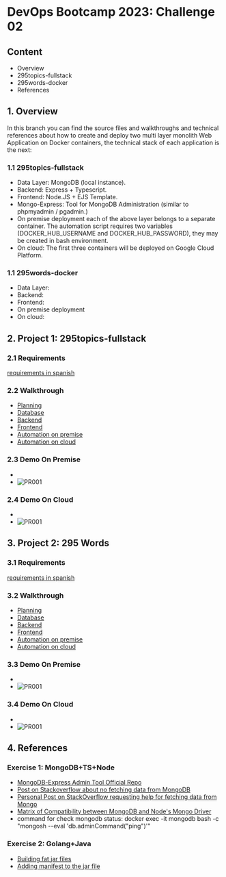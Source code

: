 # DevOps Bootcamp 2023: Challenge 02 #

## Content ##
- Overview
- 295topics-fullstack
- 295words-docker
- References

## 1. Overview ##
In this branch you can find the source files and walkthroughs and technical references about 
how to create and deploy two multi layer monolith Web Application on Docker containers, the technical stack of
each application is the next:

### 1.1 295topics-fullstack ###
- Data Layer: MongoDB (local instance).
- Backend: Express + Typescript.
- Frontend: Node.JS + EJS Template.
- Mongo-Express: Tool for MongoDB Administration (similar to phpmyadmin / pgadmin.)
- On premise deployment each of the above layer belongs to a separate container. The automation script 
requires two variables (DOCKER_HUB_USERNAME and DOCKER_HUB_PASSWORD), they may be created in bash environment.
- On cloud: The first three containers will be deployed on Google Cloud Platform.

### 1.1 295words-docker ###
- Data Layer:
- Backend: 
- Frontend: 
- On premise deployment 
- On cloud: 

## 2. Project 1: 295topics-fullstack ##

### 2.1 Requirements ###
[requirements in spanish](./295topics-fullstack/enunciadosp.md)

### 2.2 Walkthrough ###
* [Planning]()
* [Database]()
* [Backend]() 
* [Frontend]()
* [Automation on premise]()
* [Automation on cloud]()

### 2.3 Demo On Premise ###
* []()
* ![PR001]()

### 2.4 Demo On Cloud ###
* []()
* ![PR001]()

## 3. Project 2: 295 Words ##

### 3.1 Requirements ###
[requirements in spanish](./295topics-fullstack/enunciadosp.md)

### 3.2 Walkthrough ###
* [Planning]()
* [Database]()
* [Backend]() 
* [Frontend]()
* [Automation on premise]()
* [Automation on cloud]()

### 3.3 Demo On Premise ###
* []()
* ![PR001]()

### 3.4 Demo On Cloud ###
* []()
* ![PR001]()

## 4. References ##
### Exercise 1: MongoDB+TS+Node ###
* [MongoDB-Express Admin Tool Official Repo](https://github.com/mongo-express/mongo-express)
* [Post on Stackoverflow about no fetching data from MongoDB](https://stackoverflow.com/questions/63460493/node-with-mongodb-atlas-docker-image-return-empty-array)
* [Personal Post on StackOverflow requesting help for fetching data from Mongo](https://stackoverflow.com/questions/77616244/getting-a-json-with-no-data-between-mongodb-container-and-tsexpress-container)
* [Matrix of Compatibility between MongoDB and Node's Mongo Driver](https://www.mongodb.com/docs/drivers/node/current/compatibility/)
* command for check mongodb status: docker exec -it mongodb bash -c "mongosh --eval 'db.adminCommand(\"ping\")'"

### Exercise 2: Golang+Java ###
* [Building fat jar files](https://jenkov.com/tutorials/maven/maven-build-fat-jar.html)
* [Adding manifest to the jar file](https://stackoverflow.com/questions/73143677/no-main-manifest-attribute-in-jar-file-error-in-maven-project)

